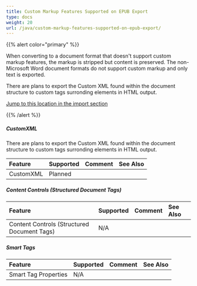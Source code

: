 ```yaml
---
title: Custom Markup Features Supported on EPUB Export
type: docs
weight: 20
url: /java/custom-markup-features-supported-on-epub-export/
---
```


{{% alert color="primary" %}} 

When converting to a document format that doesn't support custom markup features, the markup is stripped but content is preserved. The non-Microsoft Word document formats do not support custom markup and only text is exported.

There are plans to export the Custom XML found within the document structure to custom tags surronding elements in HTML output.

[Jump to this location in the import section]()

{{% /alert %}} 

##### **CustomXML**

There are plans to export the Custom XML found within the document structure to custom tags surronding elements in HTML output.

|**Feature**|**Supported**|**Comment**|**See Also**|
| :- | :- | :- | :- |
|CustomXML |Planned | | |

##### **Content Controls (Structured Document Tags)**

|**Feature**|**Supported**|**Comment**|**See Also**|
| :- | :- | :- | :- |
|Content Controls (Structured Document Tags) |N/A | | |

##### **Smart Tags**

|**Feature**|**Supported**|**Comment**|**See Also**|
| :- | :- | :- | :- |
|Smart Tag Properties |N/A | | |

